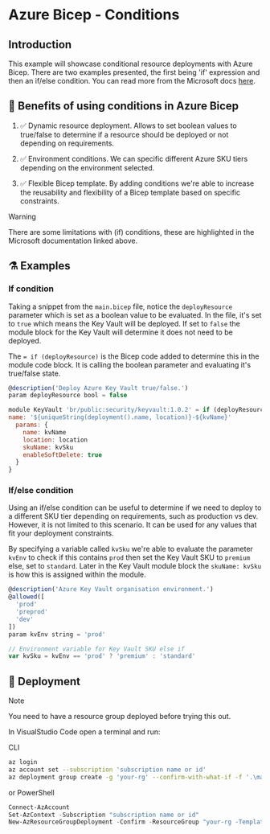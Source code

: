 # Azure Bicep - Conditions

## Introduction

This example will showcase conditional resource deployments with Azure Bicep. There are two examples presented, the first being 'if' expression and then an if/else condition. You can read more from the Microsoft docs [here](https://learn.microsoft.com/en-us/azure/azure-resource-manager/bicep/conditional-resource-deployment).

## 📃 Benefits of using conditions in Azure Bicep

1. ✅ Dynamic resource deployment. Allows to set boolean values to true/false to determine if a resource should be deployed or not depending on requirements.

2. ✅ Environment conditions. We can specific different Azure SKU tiers depending on the environment selected.

3. ✅ Flexible Bicep template. By adding conditions we're able to increase the reusability and flexibility of a Bicep template based on specific constraints.

> [!WARNING]  
> There are some limitations with (if) conditions, these are highlighted in the Microsoft documentation linked above.

## ⚗️ Examples

### If condition

Taking a snippet from the `main.bicep` file, notice the `deployResource` parameter which is set as a boolean value to be evaluated. In the file, it's set to `true` which means the Key Vault will be deployed. If set to `false` the module block for the Key Vault will determine it does not need to be deployed.

The `= if (deployResource)` is the Bicep code added to determine this in the module code block. It is calling the boolean parameter and evaluating it's true/false state.

```javascript
@description('Deploy Azure Key Vault true/false.')
param deployResource bool = false

module KeyVault 'br/public:security/keyvault:1.0.2' = if (deployResource) {
name: '${uniqueString(deployment().name, location)}-${kvName}'
  params: {
    name: kvName
    location: location
    skuName: kvSku
    enableSoftDelete: true
  }
}
````

### If/else condition

Using an if/else condition can be useful to determine if we need to deploy to a different SKU tier depending on requirements, such as production vs dev. However, it is not limited to this scenario. It can be used for any values that fit your deployment constraints.

By specifying a variable called `kvSku` we're able to evaluate the parameter `kvEnv` to check if this contains `prod` then set the Key Vault SKU to `premium` else, set to `standard`. Later in the Key Vault module block the `skuName: kvSku` is how this is assigned within the module.

```javascript
@description('Azure Key Vault organisation environment.')
@allowed([
  'prod'
  'preprod'
  'dev'
])
param kvEnv string = 'prod'

// Environment variable for Key Vault SKU else if
var kvSku = kvEnv == 'prod' ? 'premium' : 'standard'
```

## 🚀 Deployment

> [!NOTE]  
> You need to have a resource group deployed before trying this out.

In VisualStudio Code open a terminal and run:

CLI

```bash
az login
az account set --subscription 'subscription name or id'
az deployment group create -g 'your-rg' --confirm-with-what-if -f '.\main.bicep'
```

or PowerShell

```powershell
Connect-AzAccount
Set-AzContext -Subscription "subscription name or id"
New-AzResourceGroupDeployment -Confirm -ResourceGroup "your-rg -TemplateFile "main.bicep"
```

